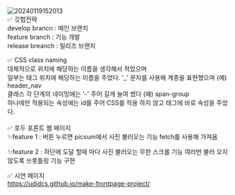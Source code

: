 ![20240119152013](https://github.com/udidcs/make-frontpage-project/assets/46997884/24d2d93d-96c3-412f-a8c5-baf13a400466) <br>
✅ 깃헙전략 <br>
develop brancn : 메인 브랜치 <br>
feature branch : 기능 개발 <br>
release breanch : 릴리즈 브랜치 <br>

✅ CSS class naming <br>
대체적으로 위치에 해당하는 이름을 생각해서 적었으며 <br>
일부는 태그 위치에 해당하는 이름을 주었다. '_' 문자를 사용해 계층을 표현했으며 (예) header_nav <br>
클래스 각 단계의 네이밍에는 '-' 주어 길게 늘여 썼다 (예) span-group <br>
하나에만 적용되는 속성에는 id를 주어 CSS를 적용 하지 않고 태그에 바로 속성을 주었다. <br>
<br>
✅ 호두 포론트 웹 페이지<br>
✨feature 1 : 버튼 누르면 picsum에서 사진 불러오는 기능
fetch를 사용해 가져옴

✨feature 2 : 하단에 도달 할때 마다 사진 불러오는 무한 스크롤 기능
여러번 불러 오지 않도록 쓰롯틀링 기능 구현

✅ 시연 페이지 <br>
https://udidcs.github.io/make-frontpage-project/

